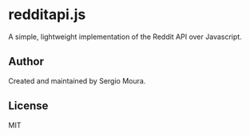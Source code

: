 redditapi.js
============

A simple, lightweight implementation of the Reddit API over Javascript.

Author
------

Created and maintained by Sergio Moura.

License
-------
MIT